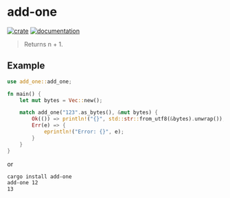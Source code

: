 # add-one

[![crate](https://img.shields.io/badge/crates.io-1.0-orange.svg)](https://crates.io/crates/add-one)
[![documentation](https://img.shields.io/badge/docs-1.0-blue.svg)](https://docs.rs/add-one)

> Returns n + 1.

## Example

```rust
use add_one::add_one;

fn main() {
    let mut bytes = Vec::new();

    match add_one("123".as_bytes(), &mut bytes) {
        Ok(()) => println!("{}", std::str::from_utf8(&bytes).unwrap()),
        Err(e) => {
            eprintln!("Error: {}", e);
        }
    }
}
```

or

```bash
cargo install add-one
add-one 12
13
```
